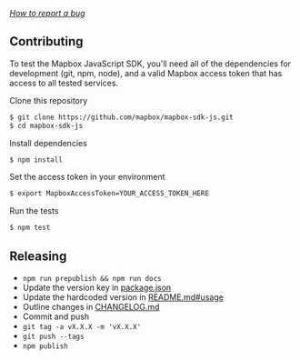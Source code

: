 _[How to report a bug](http://polite.technology/reportabug.html)_

## Contributing

To test the Mapbox JavaScript SDK, you'll need all of the dependencies for
development (git, npm, node), and a valid Mapbox access token that has
access to all tested services.

Clone this repository

```sh
$ git clone https://github.com/mapbox/mapbox-sdk-js.git
$ cd mapbox-sdk-js
```

Install dependencies

```sh
$ npm install
```

Set the access token in your environment

```sh
$ export MapboxAccessToken=YOUR_ACCESS_TOKEN_HERE
```

Run the tests

```sh
$ npm test
```

## Releasing

- `npm run prepublish && npm run docs`
- Update the version key in [package.json](https://github.com/mapbox/mapbox-sdk-js/blob/master/package.json#L3)
- Update the hardcoded version in [README.md#usage](https://github.com/mapbox/mapbox-sdk-js/blob/master/README.md#usage)
- Outline changes in [CHANGELOG.md](https://github.com/mapbox/mapbox-sdk-js/blob/master/CHANGELOG.md)
- Commit and push
- `git tag -a vX.X.X -m 'vX.X.X'`
- `git push --tags`
- `npm publish`
